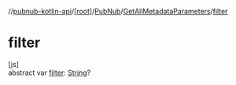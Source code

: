 //[pubnub-kotlin-api](../../../../index.md)/[[root]](../../index.md)/[PubNub](../index.md)/[GetAllMetadataParameters](index.md)/[filter](filter.md)

# filter

[js]\
abstract var [filter](filter.md): [String](https://kotlinlang.org/api/latest/jvm/stdlib/kotlin-stdlib/kotlin/-string/index.html)?
